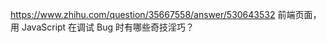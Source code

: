 https://www.zhihu.com/question/35667558/answer/530643532  前端页面，用 JavaScript 在调试 Bug 时有哪些奇技淫巧？












































